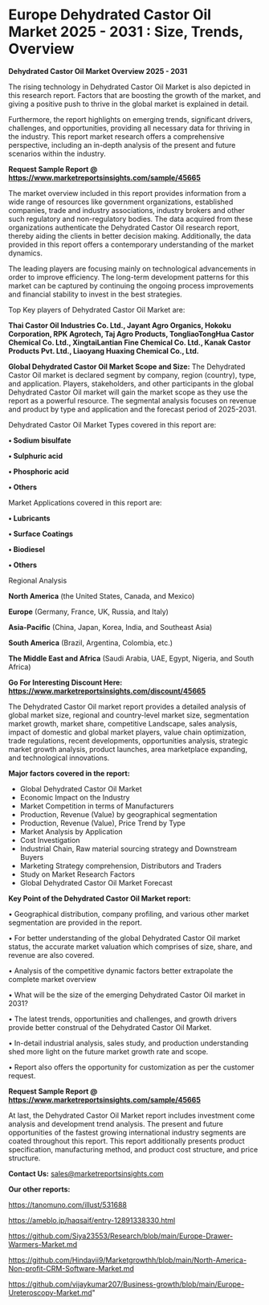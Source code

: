 # Europe Dehydrated Castor Oil Market 2025 - 2031 : Size, Trends, Overview

<Strong> Dehydrated Castor Oil Market Overview 2025 - 2031</strong>

The rising technology in Dehydrated Castor Oil Market is also depicted in this research report. Factors that are boosting the growth of the market, and giving a positive push to thrive in the global market is explained in detail.

Furthermore, the report highlights on emerging trends, significant drivers, challenges, and opportunities, providing all necessary data for thriving in the industry. This report market research offers a comprehensive perspective, including an in-depth analysis of the present and future scenarios within the industry.

<strong>Request Sample Report @ <a href=https://www.marketreportsinsights.com/sample/45665>https://www.marketreportsinsights.com/sample/45665</a></strong>

The market overview included in this report provides information from a wide range of resources like government organizations, established companies, trade and industry associations, industry brokers and other such regulatory and non-regulatory bodies. The data acquired from these organizations authenticate the Dehydrated Castor Oil research report, thereby aiding the clients in better decision making. Additionally, the data provided in this report offers a contemporary understanding of the market dynamics.

The leading players are focusing mainly on technological advancements in order to improve efficiency. The long-term development patterns for this market can be captured by continuing the ongoing process improvements and financial stability to invest in the best strategies.

Top Key players of Dehydrated Castor Oil Market are:

<strong>Thai Castor Oil Industries Co. Ltd., Jayant Agro Organics, Hokoku Corporation, RPK Agrotech, Taj Agro Products, TongliaoTongHua Castor Chemical Co. Ltd., XingtaiLantian Fine Chemical Co. Ltd., Kanak Castor Products Pvt. Ltd., Liaoyang Huaxing Chemical Co., Ltd.</strong>

<strong><b>Global Dehydrated Castor Oil Market Scope and Size:</b></strong>
The Dehydrated Castor Oil market is declared segment by company, region (country), type, and application. Players, stakeholders, and other participants in the global Dehydrated Castor Oil market will gain the market scope as they use the report as a powerful resource. The segmental analysis focuses on revenue and product by type and application and the forecast period of 2025-2031.

Dehydrated Castor Oil Market Types covered in this report are:

<strong>•  Sodium bisulfate

•  Sulphuric acid

•  Phosphoric acid

•  Others</strong>

Market Applications covered in this report are:

<strong>•  Lubricants

•  Surface Coatings

•  Biodiesel

•  Others</strong> 

Regional Analysis

<strong>North America</strong> (the United States, Canada, and Mexico)

<strong>Europe</strong> (Germany, France, UK, Russia, and Italy)

<strong>Asia-Pacific</strong> (China, Japan, Korea, India, and Southeast Asia)

<strong>South America</strong> (Brazil, Argentina, Colombia, etc.)

<strong>The Middle East and Africa</strong> (Saudi Arabia, UAE, Egypt, Nigeria, and South Africa)

<strong>Go For Interesting Discount Here: <a href=https://www.marketreportsinsights.com/discount/45665>https://www.marketreportsinsights.com/discount/45665</a></strong>

The Dehydrated Castor Oil market report provides a detailed analysis of global market size, regional and country-level market size, segmentation market growth, market share, competitive Landscape, sales analysis, impact of domestic and global market players, value chain optimization, trade regulations, recent developments, opportunities analysis, strategic market growth analysis, product launches, area marketplace expanding, and technological innovations.

<strong><b>Major factors covered in the report:</b></strong>
<ul>
  <li>Global Dehydrated Castor Oil Market </li>
  <li>Economic Impact on the Industry</li>
  <li>Market Competition in terms of Manufacturers</li>
  <li>Production, Revenue (Value) by geographical segmentation</li>
  <li>Production, Revenue (Value), Price Trend by Type</li>
  <li>Market Analysis by Application</li>
  <li>Cost Investigation</li>
  <li>Industrial Chain, Raw material sourcing strategy and Downstream Buyers</li>
  <li>Marketing Strategy comprehension, Distributors and Traders</li>
  <li>Study on Market Research Factors</li>
  <li>Global Dehydrated Castor Oil Market Forecast</li>
</ul>

<strong><b>Key Point of the Dehydrated Castor Oil Market report:</b></strong>

• Geographical distribution, company profiling, and various other market segmentation are provided in the report.

• For better understanding of the global Dehydrated Castor Oil market status, the accurate market valuation which comprises of size, share, and revenue are also covered.

• Analysis of the competitive dynamic factors better extrapolate the complete market overview

• What will be the size of the emerging Dehydrated Castor Oil market in 2031?

• The latest trends, opportunities and challenges, and growth drivers provide better construal of the Dehydrated Castor Oil Market.

• In-detail industrial analysis, sales study, and production understanding shed more light on the future market growth rate and scope.

• Report also offers the opportunity for customization as per the customer request.

<strong>Request Sample Report @ <a href=https://www.marketreportsinsights.com/sample/45665>https://www.marketreportsinsights.com/sample/45665</a></strong>

At last, the Dehydrated Castor Oil Market report includes investment come analysis and development trend analysis. The present and future opportunities of the fastest growing international industry segments are coated throughout this report. This report additionally presents product specification, manufacturing method, and product cost structure, and price structure.

<strong>Contact Us:</strong>
sales@marketreportsinsights.com

<strong>Our other reports:</strong>

<a href=https://tanomuno.com/illust/531688>https://tanomuno.com/illust/531688</a>

<a href=https://ameblo.jp/haqsaif/entry-12891338330.html>https://ameblo.jp/haqsaif/entry-12891338330.html</a>

<a href=https://github.com/Siya23553/Research/blob/main/Europe-Drawer-Warmers-Market.md>https://github.com/Siya23553/Research/blob/main/Europe-Drawer-Warmers-Market.md</a>

<a href=https://github.com/Hindavii9/Marketgrowthh/blob/main/North-America-Non-profit-CRM-Software-Market.md>https://github.com/Hindavii9/Marketgrowthh/blob/main/North-America-Non-profit-CRM-Software-Market.md</a>

<a href=https://github.com/vijaykumar207/Business-growth/blob/main/Europe-Ureteroscopy-Market.md>https://github.com/vijaykumar207/Business-growth/blob/main/Europe-Ureteroscopy-Market.md</a>"
